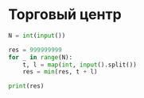 # Торговый центр

```python
N = int(input())

res = 999999999
for _ in range(N):
    t, l = map(int, input().split())
    res = min(res, t + l)

print(res)
```
